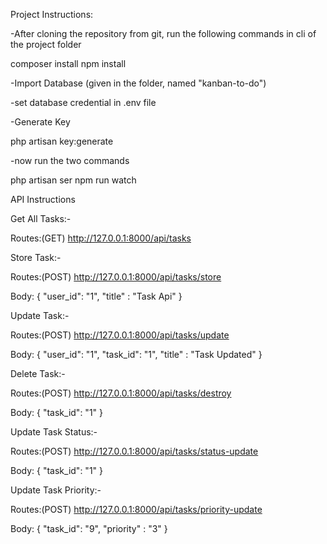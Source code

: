 Project Instructions:

-After cloning the repository from git, run the following commands in cli of the project folder

composer install
npm install

-Import Database (given in the folder, named "kanban-to-do")

-set database credential in .env file

-Generate Key

php artisan key:generate

-now run the two commands 

php artisan ser
npm run watch




API Instructions

Get All Tasks:-

Routes:(GET)
http://127.0.0.1:8000/api/tasks


Store Task:-

Routes:(POST)
http://127.0.0.1:8000/api/tasks/store

Body:
{
    "user_id": "1",
    "title" : "Task Api"
}

Update Task:-

Routes:(POST)
http://127.0.0.1:8000/api/tasks/update

Body:
{
    "user_id": "1",
    "task_id": "1",
    "title" : "Task Updated"
}

Delete Task:-

Routes:(POST)
http://127.0.0.1:8000/api/tasks/destroy

Body:
{
    "task_id": "1"
}

Update Task Status:-

Routes:(POST)
http://127.0.0.1:8000/api/tasks/status-update

Body:
{
    "task_id": "1"
}

Update Task Priority:-

Routes:(POST)
http://127.0.0.1:8000/api/tasks/priority-update

Body:
{
    "task_id": "9",
    "priority" : "3"
}
